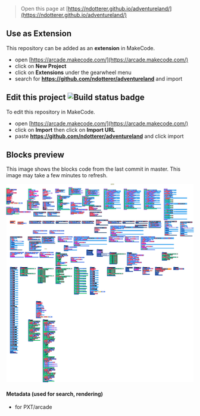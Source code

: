  


> Open this page at [https://ndotterer.github.io/adventureland/](https://ndotterer.github.io/adventureland/)

## Use as Extension

This repository can be added as an **extension** in MakeCode.

* open [https://arcade.makecode.com/](https://arcade.makecode.com/)
* click on **New Project**
* click on **Extensions** under the gearwheel menu
* search for **https://github.com/ndotterer/adventureland** and import

## Edit this project ![Build status badge](https://github.com/ndotterer/adventureland/workflows/MakeCode/badge.svg)

To edit this repository in MakeCode.

* open [https://arcade.makecode.com/](https://arcade.makecode.com/)
* click on **Import** then click on **Import URL**
* paste **https://github.com/ndotterer/adventureland** and click import

## Blocks preview

This image shows the blocks code from the last commit in master.
This image may take a few minutes to refresh.

![A rendered view of the blocks](https://github.com/ndotterer/adventureland/raw/master/.github/makecode/blocks.png)

#### Metadata (used for search, rendering)

* for PXT/arcade
<script src="https://makecode.com/gh-pages-embed.js"></script><script>makeCodeRender("{{ site.makecode.home_url }}", "{{ site.github.owner_name }}/{{ site.github.repository_name }}");</script>
